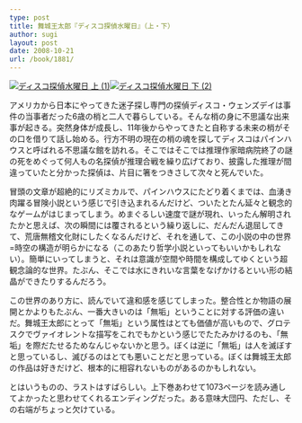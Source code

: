 ```yaml
---
type: post
title: 舞城王太郎『ディスコ探偵水曜日』（上・下）
author: sugi
layout: post
date: 2008-10-21
url: /book/1881/
---
```

<a href="http://www.amazon.co.jp/exec/obidos/ASIN/4104580031/chezsugi-22/ref=nosim/" onclick="_gaq.push(['_trackEvent', 'outbound-article', 'http://www.amazon.co.jp/exec/obidos/ASIN/4104580031/chezsugi-22/ref=nosim/', '']);" name="amazletlink" target="_blank"><img src="http://i0.wp.com/ecx.images-amazon.com/images/I/51L-18cnfKL._SL160_.jpg?w=660" alt="ディスコ探偵水曜日 上 (1)" class="alignleft" data-recalc-dims="1" /></a><a href="http://www.amazon.co.jp/exec/obidos/ASIN/410458004X/chezsugi-22/ref=nosim/" onclick="_gaq.push(['_trackEvent', 'outbound-article', 'http://www.amazon.co.jp/exec/obidos/ASIN/410458004X/chezsugi-22/ref=nosim/', '']);" name="amazletlink" target="_blank"><img src="http://i0.wp.com/ecx.images-amazon.com/images/I/51c7kdxBF9L._SL160_.jpg?w=660" alt="ディスコ探偵水曜日 下 (2)" class="alignleft" data-recalc-dims="1" /></a>

アメリカから日本にやってきた迷子探し専門の探偵ディスコ・ウェンズデイは事件の当事者だった6歳の梢と二人で暮らしている。そんな梢の身に不思議な出来事が起きる。突然身体が成長し、11年後からやってきたと自称する未来の梢がその口を借りて話し始める。行方不明の現在の梢の魂を探してディスコはパインハウスと呼ばれる不思議な館を訪れる。そこではそこでは推理作家暗病院終了の謎の死をめぐって何人もの名探偵が推理合戦を繰り広げており、披露した推理が間違っていたと分かった探偵は、片目に箸をつきさして次々と死んでいた。

冒頭の文章が超絶的にリズミカルで、パインハウスにたどり着くまでは、血湧き肉躍る冒険小説という感じで引き込まれるんだけど、ついたとたん延々と観念的なゲームがはじまってしまう。めまぐるしい速度で謎が現れ、いったん解明されたかと思えば、次の瞬間には覆されるという繰り返しに、だんだん退屈してきて、荒唐無稽文化財にしたくなるんだけど、それを通して、この小説の中の世界=時空の構造が明らかになる（このあたり哲学小説といってもいいかもしれない）。簡単にいってしまうと、それは意識が空間や時間を構成してゆくという超観念論的な世界。たぶん、そこでは水にきれいな言葉をなげかけるといい形の結晶ができたりするんだろう。

この世界のあり方に、読んでいて違和感を感じてしまった。整合性とか物語の展開とかよりもたぶん、一番大きいのは「無垢」ということに対する評価の違いだ。舞城王太郎にとって「無垢」という属性はとても価値が高いもので、グロテスクでヴァイオレントな描写をこれでもかという感じでたたみかけるのも、「無垢」を際だたせるためなんじゃないかと思う。ぼくは逆に「無垢」は人を滅ぼすと思っているし、滅びるのはとても悪いことだと思っている。ぼくは舞城王太郎の作品は好きだけど、根本的に相容れないものがあるのかもしれない。

とはいうものの、ラストはすばらしい。上下巻あわせて1073ページを読み通してよかったと思わせてくれるエンディングだった。ある意味大団円、ただし、その右端がちょっと欠けている。

